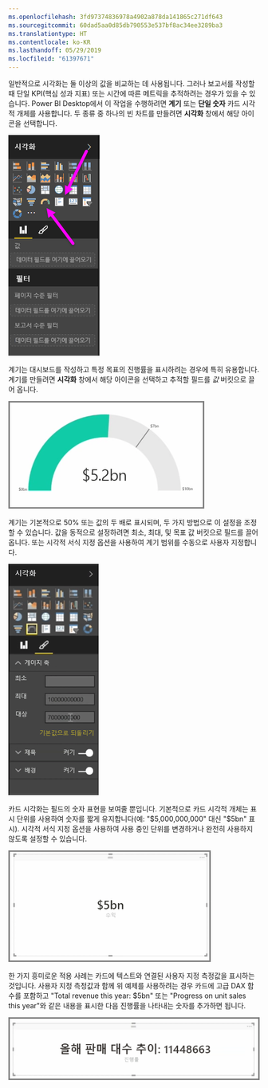 ```yaml
---
ms.openlocfilehash: 3fd97374836978a4902a878da141865c271df643
ms.sourcegitcommit: 60dad5aa0d85db790553e537bf8ac34ee3289ba3
ms.translationtype: HT
ms.contentlocale: ko-KR
ms.lasthandoff: 05/29/2019
ms.locfileid: "61397671"
---
```

일반적으로 시각화는 둘 이상의 값을 비교하는 데 사용됩니다. 그러나 보고서를 작성할 때 단일 KPI(핵심 성과 지표) 또는 시간에 따른 메트릭을 추적하려는 경우가 있을 수 있습니다. Power BI Desktop에서 이 작업을 수행하려면 **계기** 또는 **단일 숫자** 카드 시각적 개체를 사용합니다. 두 종류 중 하나의 빈 차트를 만들려면 **시각화** 창에서 해당 아이콘을 선택합니다.

![](media/3-9-create-gauges-cards/3-9_1.png)

계기는 대시보드를 작성하고 특정 목표의 진행률을 표시하려는 경우에 특히 유용합니다. 계기를 만들려면 **시각화** 창에서 해당 아이콘을 선택하고 추적할 필드를 *값* 버킷으로 끌어 옵니다.

![](media/3-9-create-gauges-cards/3-9_1a.png)

계기는 기본적으로 50% 또는 값의 두 배로 표시되며, 두 가지 방법으로 이 설정을 조정할 수 있습니다.  값을 동적으로 설정하려면 최소, 최대, 및 목표 값 버킷으로 필드를 끌어 옵니다.    또는 시각적 서식 지정 옵션을 사용하여 계기 범위를 수동으로 사용자 지정합니다.

![](media/3-9-create-gauges-cards/3-9_2.png)

카드 시각화는 필드의 숫자 표현을 보여줄 뿐입니다. 기본적으로 카드 시각적 개체는 표시 단위를 사용하여 숫자를 짧게 유지합니다(예: "$5,000,000,000" 대신 "$5bn" 표시). 시각적 서식 지정 옵션을 사용하여 사용 중인 단위를 변경하거나 완전히 사용하지 않도록 설정할 수 있습니다.

![](media/3-9-create-gauges-cards/3-9_3.png)

한 가지 흥미로운 적용 사례는 카드에 텍스트와 연결된 사용자 지정 측정값을 표시하는 것입니다. 사용자 지정 측정값과 함께 위 예제를 사용하려는 경우 카드에 고급 DAX 함수를 포함하고 "Total revenue this year: $5bn" 또는 "Progress on unit sales this year"와 같은 내용을 표시한 다음 진행률을 나타내는 숫자를 추가하면 됩니다.

![](media/3-9-create-gauges-cards/3-9_4.png)

